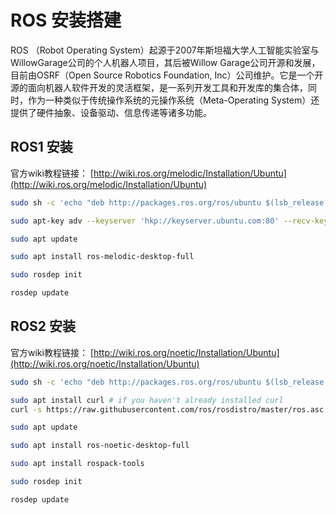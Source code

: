 # ROS 安装搭建

ROS （Robot Operating System）起源于2007年斯坦福大学人工智能实验室与WillowGarage公司的个人机器人项目，其后被Willow Garage公司开源和发展，目前由OSRF（Open Source Robotics Foundation, Inc）公司维护。它是一个开源的面向机器人软件开发的灵活框架，是一系列开发工具和开发库的集合体，同时，作为一种类似于传统操作系统的元操作系统（Meta-Operating System）还提供了硬件抽象、设备驱动、信息传递等诸多功能。


## ROS1 安装

官方wiki教程链接：
[http://wiki.ros.org/melodic/Installation/Ubuntu](http://wiki.ros.org/melodic/Installation/Ubuntu)


```bash
sudo sh -c 'echo "deb http://packages.ros.org/ros/ubuntu $(lsb_release -sc) main" > /etc/apt/sources.list.d/ros-latest.list'

sudo apt-key adv --keyserver 'hkp://keyserver.ubuntu.com:80' --recv-key C1CF6E31E6BADE8868B172B4F42ED6FBAB17C654

sudo apt update

sudo apt install ros-melodic-desktop-full

sudo rosdep init

rosdep update

```


## ROS2 安装

官方wiki教程链接：
[http://wiki.ros.org/noetic/Installation/Ubuntu](http://wiki.ros.org/noetic/Installation/Ubuntu)

```bash
sudo sh -c 'echo "deb http://packages.ros.org/ros/ubuntu $(lsb_release -sc) main" > /etc/apt/sources.list.d/ros-latest.list'

sudo apt install curl # if you haven't already installed curl
curl -s https://raw.githubusercontent.com/ros/rosdistro/master/ros.asc | sudo apt-key add -

sudo apt update

sudo apt install ros-noetic-desktop-full

sudo apt install rospack-tools

sudo rosdep init

rosdep update

```













